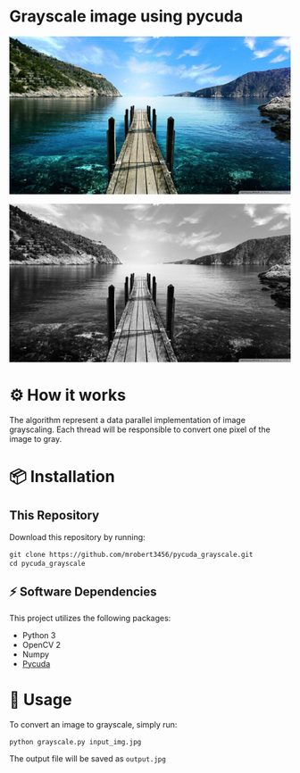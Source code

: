# Grayscale image using pycuda

![input_img](./data/landscape.jpg)

![input_img](./data/output.jpg)



# ⚙ How it works

The algorithm represent a data parallel implementation of image grayscaling.
Each thread will be responsible to convert one pixel of the image to gray.



# 📦 Installation

## This Repository

Download this repository by running:

```
git clone https://github.com/mrobert3456/pycuda_grayscale.git
cd pycuda_grayscale
```

## ⚡ Software Dependencies

This project utilizes the following packages:

* Python 3
* OpenCV 2
* Numpy
* [Pycuda](https://developer.nvidia.com/how-to-cuda-python)


# 🚀 Usage
To convert an image to grayscale, simply run:

```
python grayscale.py input_img.jpg
```


The output file will be saved as ```output.jpg```